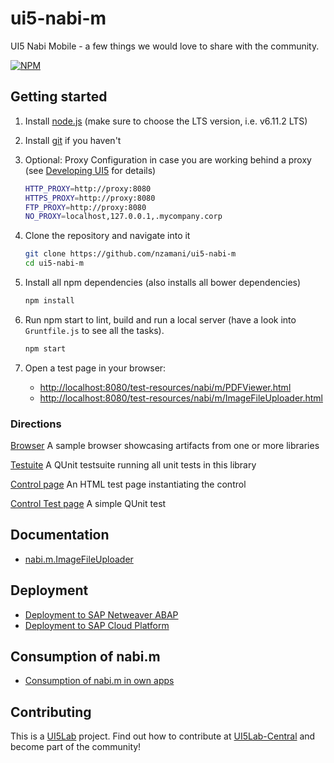 # ui5-nabi-m

UI5 Nabi Mobile - a few things we would love to share with the community.

[![NPM](https://nodei.co/npm/ui5-nabi-m.png?compact=true)](https://npmjs.org/package/ui5-nabi-m)

## Getting started

1. Install [node.js](http://nodejs.org/) (make sure to choose the LTS version, i.e. v6.11.2 LTS)

1. Install [git](https://git-scm.com/) if you haven't

1. Optional: Proxy Configuration in case you are working behind a proxy (see [Developing UI5](https://github.com/SAP/openui5/blob/master/docs/developing.md) for details)

	```sh
	HTTP_PROXY=http://proxy:8080
	HTTPS_PROXY=http://proxy:8080
	FTP_PROXY=http://proxy:8080
	NO_PROXY=localhost,127.0.0.1,.mycompany.corp
	```


1. Clone the repository and navigate into it

	```sh
	git clone https://github.com/nzamani/ui5-nabi-m
	cd ui5-nabi-m
	```

1. Install all npm dependencies (also installs all bower dependencies)

	```sh
	npm install
	```

1. Run npm start to lint, build and run a local server (have a look into `Gruntfile.js` to see all the tasks).

	```sh
	npm start
	```

1. Open a test page in your browser:
	- [http://localhost:8080/test-resources/nabi/m/PDFViewer.html](http://localhost:8080/test-resources/nabi/m/PDFViewer.html)
	- [http://localhost:8080/test-resources/nabi/m/ImageFileUploader.html](http://localhost:8080/test-resources/nabi/m/ImageFileUploader.html)

### Directions

[Browser](http://localhost:8080/test-resources/ui5lab/browser/index.html) A sample browser showcasing artifacts from one or more libraries

[Testuite](http://localhost:8080/test-resources/nabi/m/qunit/testsuite.qunit.html) A QUnit testsuite running all unit tests in this library

[Control page](http://localhost:8080/test-resources/nabi/m/PDFViewer.html) An HTML test page instantiating the control

[Control Test page](http://localhost:8080/test-resources/nabi/m/qunit/PDFViewer.qunit.html) A simple QUnit test

## Documentation

- [nabi.m.ImageFileUploader](docs/nabi.m.ImageFileUploader/nabi.m.ImageFileUploader.md)

## Deployment

- [Deployment to SAP Netweaver ABAP](docs/deployment/sap-nw-abap-deployment.md)
- [Deployment to SAP Cloud Platform](docs/deployment/sap-cloud-platform-deployment.md)

## Consumption of nabi.m

- [Consumption of nabi.m in own apps](docs/deployment/consuming-lib-in-apps.md)


## Contributing

This is a [UI5Lab](https://github.com/UI5Lab) project. Find out how to contribute at [UI5Lab-Central](https://github.com/UI5Lab/UI5Lab-central) and become part of the community!

